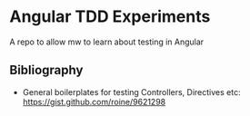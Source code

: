 # Angular TDD Experiments

A repo to allow mw to learn about testing in Angular

## Bibliography

- General boilerplates for testing Controllers, Directives etc: https://gist.github.com/roine/9621298